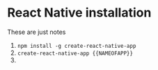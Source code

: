 # React Native installation

These are just notes 

1. `npm install -g create-react-native-app`
2. `create-react-native-app {{NAMEOFAPP}}`
3. 